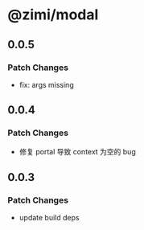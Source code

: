 # @zimi/modal

## 0.0.5

### Patch Changes

- fix: args missing

## 0.0.4

### Patch Changes

- 修复 portal 导致 context 为空的 bug

## 0.0.3

### Patch Changes

- update build deps
